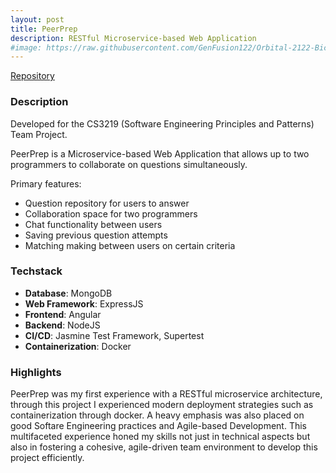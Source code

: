 ```yaml
---
layout: post
title: PeerPrep
description: RESTful Microservice-based Web Application
#image: https://raw.githubusercontent.com/GenFusion122/Orbital-2122-Bicheal/main/beecheal/assets/BzB.png
---
```

[Repository](https://github.com/CS3219-AY2324S1/ay2324s1-course-assessment-g40)

### Description
Developed for the CS3219 (Software Engineering Principles and Patterns) Team Project.

PeerPrep is a Microservice-based Web Application that allows up to two programmers to collaborate on questions simultaneously. 

Primary features:
- Question repository for users to answer
- Collaboration space for two programmers 
- Chat functionality between users
- Saving previous question attempts
- Matching making between users on certain criteria

### Techstack
- **Database**: MongoDB
- **Web Framework**: ExpressJS
- **Frontend**: Angular
- **Backend**: NodeJS
- **CI/CD**: Jasmine Test Framework, Supertest
- **Containerization**: Docker

### Highlights
PeerPrep was my first experience with a RESTful microservice architecture, through this project I experienced modern deployment strategies such as containerization through docker. A heavy emphasis was also placed on good Softare Engineering practices and Agile-based Development. This multifaceted experience honed my skills not just in technical aspects but also in fostering a cohesive, agile-driven team environment to develop this project efficiently.
